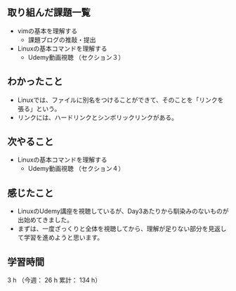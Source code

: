 ## 取り組んだ課題一覧
- vimの基本を理解する
  - 課題ブログの推敲・提出
- Linuxの基本コマンドを理解する
  - Udemy動画視聴 （セクション３）
## わかったこと
- Linuxでは、ファイルに別名をつけることができて、そのことを「リンクを張る」という。
- リンクには、ハードリンクとシンボリックリンクがある。
## 次やること
- Linuxの基本コマンドを理解する
  - Udemy動画視聴 （セクション４）
## 感じたこと
- LinuxのUdemy講座を視聴しているが、Day3あたりから馴染みのないものが出始めてきました。
- まずは、一度ざっくりと全体を視聴してから、理解が足りない部分を見返して学習を進めようと思います。
## 学習時間
3 h （今週： 26 h 累計： 134 h）
